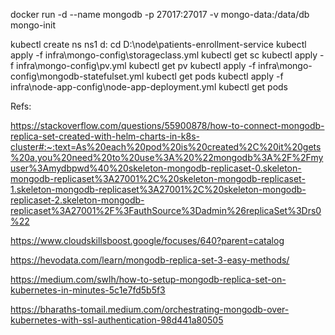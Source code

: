docker run -d --name mongodb -p 27017:27017 -v mongo-data:/data/db mongo-init

kubectl create ns ns1
d:
cd D:\node\patients-enrollment-service
kubectl apply -f infra\mongo-config\storageclass.yml
kubectl get sc
kubectl apply -f infra\mongo-config\pv.yml
kubectl get pv
kubectl apply -f infra\mongo-config\mongodb-statefulset.yml
kubectl get pods
kubectl apply -f infra\node-app-config\node-app-deployment.yml
kubectl get pods


Refs:  

https://stackoverflow.com/questions/55900878/how-to-connect-mongodb-replica-set-created-with-helm-charts-in-k8s-cluster#:~:text=As%20each%20pod%20is%20created%2C%20it%20gets%20a,you%20need%20to%20use%3A%20%22mongodb%3A%2F%2Fmyuser%3Amydbpwd%40%20skeleton-mongodb-replicaset-0.skeleton-mongodb-replicaset%3A27001%2C%20skeleton-mongodb-replicaset-1.skeleton-mongodb-replicaset%3A27001%2C%20skeleton-mongodb-replicaset-2.skeleton-mongodb-replicaset%3A27001%2F%3FauthSource%3Dadmin%26replicaSet%3Drs0%22

https://www.cloudskillsboost.google/focuses/640?parent=catalog

https://hevodata.com/learn/mongodb-replica-set-3-easy-methods/

https://medium.com/swlh/how-to-setup-mongodb-replica-set-on-kubernetes-in-minutes-5c1e7fd5b5f3

https://bharaths-tomail.medium.com/orchestrating-mongodb-over-kubernetes-with-ssl-authentication-98d441a80505